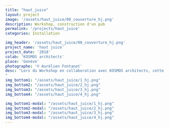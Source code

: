 ```yaml
---
title: "haut_juice"
layout: project
image: '/assets/haut_juice/00_couverture_hj.png'
description: Workshop, construction d'un pub
permalink: '/projects/haut_juice'
categories: Installation

img_header: '/assets/haut_juice/00_couverture_hj.png'
project_name: 'haut juice'
project_date: '2018'
colab: 'KOSMOS architects'
place: 'Genève'
photographe: '© Aurélien Fontanet'
desc: "Lors du Workshop en collaboration avec KOSMOS architects, cette installation temporaire a été réalisée en réponse au thème du pub, au questionnement de la boisson et à nos habitudes. Haut juice est un dispositif en hauteur permettant de presser son propre jus d’orange à la manière d’une cérémonie matinale, d’un rituel. Le jus descend ensuite le long d’une gouttière, jusqu’à être servi élégamment goutte à goutte dans un verre à pied.
"
img_bottom1: "/assets/haut_juice/1_hj.png"
img_bottom2: "/assets/haut_juice/2_hj.png"
img_bottom3: "/assets/haut_juice/3_hj.png"
img_bottom4: "/assets/haut_juice/4_hj.png"

img_bottom1-modal: "/assets/haut_juice/1_hj.png"
img_bottom2-modal: "/assets/haut_juice/2_hj.png"
img_bottom3-modal: "/assets/haut_juice/3_hj.png"
img_bottom4-modal: "/assets/haut_juice/4_hj.png"
---
```

